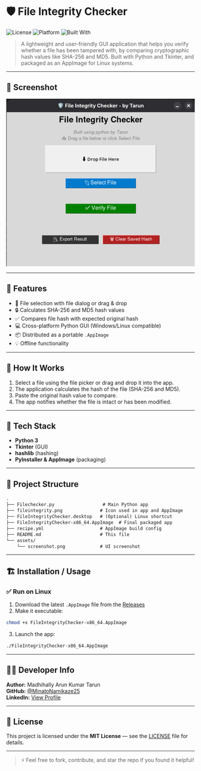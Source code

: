 # 🛡️ File Integrity Checker

![License](https://img.shields.io/badge/license-MIT-blue.svg)
![Platform](https://img.shields.io/badge/platform-Linux-lightgrey)
![Built With](https://img.shields.io/badge/built%20with-Python%203-blue)

> A lightweight and user-friendly GUI application that helps you verify whether a file has been tampered with, by comparing cryptographic hash values like SHA-256 and MD5. Built with Python and Tkinter, and packaged as an AppImage for Linux systems.

---

## 📸 Screenshot

![App Screenshot](assets/screenshot.png)



---

## 🚀 Features

- 📂 File selection with file dialog or drag & drop
- 🔒 Calculates SHA-256 and MD5 hash values
- ✅ Compares file hash with expected original hash
- 💻 Cross-platform Python GUI (Windows/Linux compatible)
- 📦 Distributed as a portable `.AppImage`
- 💡 Offline functionality

---

## 🧠 How It Works

1. Select a file using the file picker or drag and drop it into the app.
2. The application calculates the hash of the file (SHA-256 and MD5).
3. Paste the original hash value to compare.
4. The app notifies whether the file is intact or has been modified.

---

## 🔧 Tech Stack

- **Python 3**
- **Tkinter** (GUI)
- **hashlib** (hashing)
- **PyInstaller & AppImage** (packaging)

---

## 📁 Project Structure

```
.
├── Filechecker.py                  # Main Python app
├── fileintegrity.png              # Icon used in app and AppImage
├── FileIntegrityChecker.desktop   # (Optional) Linux shortcut
├── FileIntegrityChecker-x86_64.AppImage  # Final packaged app
├── recipe.yml                     # AppImage build config
├── README.md                      # This file
└── assets/
    └── screenshot.png             # UI screenshot
```

---

## 🏗️ Installation / Usage

### ✅ Run on Linux

1. Download the latest `.AppImage` file from the [Releases](https://github.com/YourGitHubUsername/FileIntegrityChecker/releases)
2. Make it executable:

```bash
chmod +x FileIntegrityChecker-x86_64.AppImage
```

3. Launch the app:

```bash
./FileIntegrityChecker-x86_64.AppImage
```

---

## 👨‍💻 Developer Info

**Author:** Madhihally Arun Kumar Tarun  
**GitHub:** [@MinatoNamikaze25](https://github.com/MinatoNamikaze25)  
**LinkedIn:** [View Profile](https://www.linkedin.com/in/madhihally-arun-kumar-tarun-5bb885287)

---

## 📃 License

This project is licensed under the **MIT License** — see the [LICENSE](LICENSE) file for details.

---

> ⚡ Feel free to fork, contribute, and star the repo if you found it helpful!

